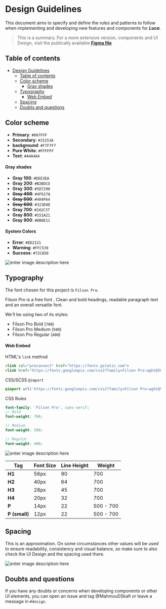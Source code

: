 
# Design Guidelines

This document aims to specify and define the rules and patterns to follow when implementing and developing new features and components for ***Luca***.

>This is a summary. For a more extensive version, components and UI Design, visit the publically available **[Figma file](https://www.figma.com/file/5sKFpuOopGPv0EA9EjU5j8/Luca?node-id=1:3)**

## Table of contents
- [Design Guidelines](#design-guidelines)
  - [Table of contents](#table-of-contents)
  - [Color scheme](#color-scheme)
      - [Gray shades](#gray-shades)
  - [Typography](#typography)
      - [Web Embed](#web-embed)
  - [Spacing](#spacing)
  - [Doubts and questions](#doubts-and-questions)

## Color scheme

- **Primary**: `#007FFF`
- **Secondary**: `#15153A`
- **background**: `#F7F7F7`
- **Pure White**: `#FFFFFF`
-  **Text**: `#A4A4A4`

#### Gray shades
- **Gray 100**: `#DEE3EA`
- **Gray 200**: `#B2BDCD`
- **Gray 300**: `#5D7290`
- **~~Gray 400~~**: `#4F617A`
- **~~Gray 500~~**: `#404F64`
- **~~Gray 600~~**: `#323D4D`
- **Gray 700**: `#242C37`
- **Gray 800**: `#151A21`
- **Gray 900**: `#0B0E11`

#### System Colors
- **Error**: `#ED2121`
- **Warning**: `#FFC539`
- **Success**: `#72C850`

![enter image description here](https://i.ibb.co/tcdffzX/image.png)

## Typography

The font chosen for this project is `Filson Pro`.

Filson Pro is a free font . Clean and bold headings, readable paragraph text and an overall versatile font.

We'll be using two of its styles:
- Filson Pro Bold (`700`)
- Filson Pro Medium (`500`)
- Filson Pro Regular (`400`)

#### Web Embed

HTML's `link` method

```html
<link rel="preconnect" href="https://fonts.gstatic.com">
<link href="https://fonts.googleapis.com/css2?family=Filson Pro:wght@500;700&display=swap" rel="stylesheet">
```

CSS/SCSS `@import`

```css
@import url('https://fonts.googleapis.com/css2?family=Filson Pro:wght@500;700&display=swap');
```

CSS Rules

```scss
font-family: 'Filson Pro', sans-serif;
// Bold
font-weight: 700;

// Medium
font-weight: 500;

// Regular
font-weight: 400;
```

![enter image description here](https://i.ibb.co/rfWdkJ2/image.png)

Tag | Font Size | Line Height | Weight
--- | --------- | ----------- | ------
**H1** | 56px | 90 | 700
**H2** | 40px | 64 | 700
**H3** | 28px | 45 | 700
**H4** | 20px | 32 | 700
**P** | 14px | 22 | 500 - 700
**P (small)** | 12px | 22 | 500 - 700

## Spacing

This is an approximation. On some circumstances other values will be used to ensure readability, consistency and visual balance, so make sure to also check the UI Design and the spacing used there.

![enter image description here](https://i.ibb.co/w697nPj/image.png)

## Doubts and questions
If you have any doubts or concerns when developing components or other UI elements, you can open an issue and tag @MahmouDSkafi or leave a message in `#design`.
